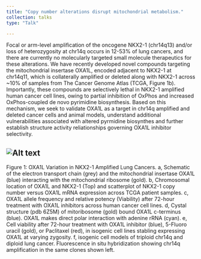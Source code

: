 ```yaml
---
title: "Copy number alterations disrupt mitochondrial metabolism."
collection: talks
type: "Talk"

---
```

Focal or arm-level amplification of the oncogene NKX2-1 (chr14q13) and/or loss of heterozygosity at chr14q occurs in 12-53% of lung cancers, and there are currently no molecularly targeted small molecule therapeutics for these alterations. We have recently developed novel compounds targeting the mitochondrial insertase OXA1L, encoded adjacent to NKX2-1 at chr14q11, which is collaterally amplified or deleted along with NKX2-1 across ~10% of samples from The Cancer Genome Atlas (TCGA, Figure 1b). Importantly, these compounds are selectively lethal in NKX2-1 amplified human cancer cell lines, owing to partial inhibition of OxPhos and increased OxPhos-coupled de novo pyrimidine biosynthesis. Based on this mechanism, we seek to validate OXA1L as a target in chr14q amplified and deleted cancer cells and animal models, understand additional vulnerabilities associated with altered pyrmidine biosynthes and further establish structure activity reliationships governing OXA1L inhibitor selectivity.

![Alt text](/images/Figure_l.png)
------
Figure 1: OXA1L Variation in NKX2-1 Amplified Lung Cancers. a, Schematic of the electron transport chain (grey) and the mitochondrial insertase OXA1L (blue) interacting with the mitochondrial ribosome (gold). b, Chromosomal location of OXA1L and NKX2-1 (Top) and scatterplot of NKX2-1 copy number versus OXA1L mRNA expression across TCGA patient samples. c, OXA1L allele frequency and relative potency (Viability) after 72-hour treatment with OXA1L inhibitors across human cancer cell lines. d, Cystal structure (pdb 6Z5M) of mitoribosome (gold) bound OXA1L c-terminus (blue). OXA1L makes direct polar interaction with adenine rRNA (cyan). e, Cell viability after 72-hour treatment with OXA1L inhibitor (blue), 5-Fluoro uracil (gold), or Paclitaxel (red), in isogenic cell lines stabling expressing OXA1L at varying zygosity. f, isogenic cell models of triploid chr14q and diploid lung cancer. Fluorescence in situ hybridization showing chr14q amplification in the same clones shown left.